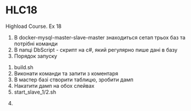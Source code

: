 # HLC18
Highload Course. Ex 18

1. В docker-mysql-master-slave-master знаходиться сетап трьох баз та потрібні команди
2. В папці DbScript - скрипт на c#, який регулярно пише дані в базу
3. Порядок запуску 
 1) build.sh
 2) Виконати команди та запити з коментаря
 3) В мастер базі створити таблицю, зробити дамп
 4) Накатити дамп на обох слейвах
 5) start_slave_1/2.sh
4.
